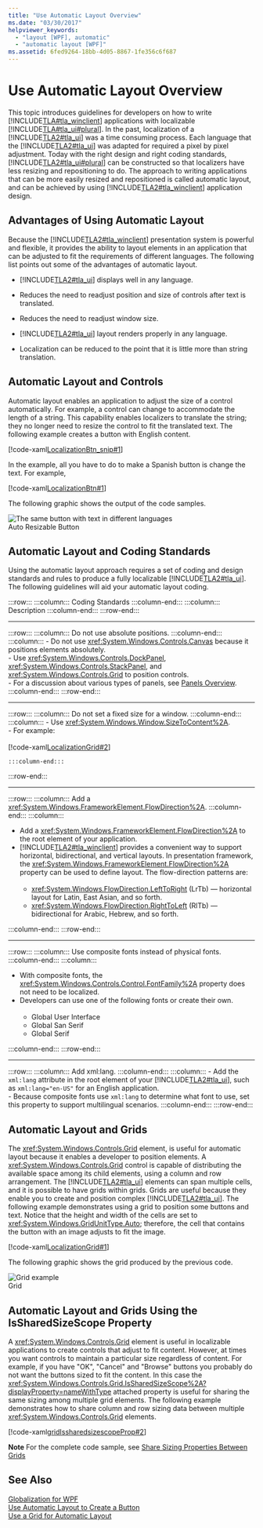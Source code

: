 ```yaml
---
title: "Use Automatic Layout Overview"
ms.date: "03/30/2017"
helpviewer_keywords: 
  - "layout [WPF], automatic"
  - "automatic layout [WPF]"
ms.assetid: 6fed9264-18bb-4d05-8867-1fe356c6f687
---
```

# Use Automatic Layout Overview
This topic introduces guidelines for developers on how to write [!INCLUDE[TLA#tla_winclient](../../../../includes/tlasharptla-winclient-md.md)] applications with localizable [!INCLUDE[TLA#tla_ui#plural](../../../../includes/tlasharptla-uisharpplural-md.md)]. In the past, localization of a [!INCLUDE[TLA2#tla_ui](../../../../includes/tla2sharptla-ui-md.md)] was a time consuming process. Each language that the [!INCLUDE[TLA2#tla_ui](../../../../includes/tla2sharptla-ui-md.md)] was adapted for required a pixel by pixel adjustment. Today with the right design and right coding standards, [!INCLUDE[TLA2#tla_ui#plural](../../../../includes/tla2sharptla-uisharpplural-md.md)] can be constructed so that localizers have less resizing and repositioning to do. The approach to writing applications that can be more easily resized and repositioned is called automatic layout, and can be achieved by using [!INCLUDE[TLA2#tla_winclient](../../../../includes/tla2sharptla-winclient-md.md)] application design.  

<a name="advantages_of_autolayout"></a>   
## Advantages of Using Automatic Layout  
 Because the [!INCLUDE[TLA2#tla_winclient](../../../../includes/tla2sharptla-winclient-md.md)] presentation system is powerful and flexible, it provides the ability to layout elements in an application that can be adjusted to fit the requirements of different languages. The following list points out some of the advantages of automatic layout.  

- [!INCLUDE[TLA2#tla_ui](../../../../includes/tla2sharptla-ui-md.md)] displays well  in any language.  

- Reduces the need to readjust position and size of controls after text is translated.  

- Reduces the need to readjust window size.  

- [!INCLUDE[TLA2#tla_ui](../../../../includes/tla2sharptla-ui-md.md)] layout renders properly in any language.  

- Localization can be reduced to the point that it is little more than string translation.  

<a name="autolayout_controls"></a>   
## Automatic Layout and Controls  
 Automatic layout enables an application to adjust the size of a control automatically. For example, a control can change to accommodate the length of a string. This capability enables  localizers to translate the string; they no longer need to resize the control to fit the translated text. The following example creates a button with English content.  

 [!code-xaml[LocalizationBtn_snip#1](../../../../samples/snippets/csharp/VS_Snippets_Wpf/LocalizationBtn_snip/CS/Pane1.xaml#1)]  

 In the example, all you have to do to make a Spanish button is change the text. For example,  

 [!code-xaml[LocalizationBtn#1](../../../../samples/snippets/csharp/VS_Snippets_Wpf/LocalizationBtn/CS/Pane1.xaml#1)]  

 The following graphic shows the output of the code samples.  

 ![The same button with text in different languages](../../../../docs/framework/wpf/advanced/media/globalizationbutton.png "GlobalizationButton")  
Auto Resizable Button  

<a name="autolayout_coding"></a>   
## Automatic Layout and Coding Standards  
 Using the automatic layout approach requires a set of coding and design standards and rules to produce a fully localizable  [!INCLUDE[TLA2#tla_ui](../../../../includes/tla2sharptla-ui-md.md)]. The following guidelines will aid your automatic layout coding.  

:::row:::
    :::column:::
        Coding Standards
    :::column-end:::
    :::column:::
        Description
    :::column-end:::
:::row-end:::
* * *
:::row:::
    :::column:::
        Do not use absolute positions.
    :::column-end:::
    :::column:::
        -   Do not use <xref:System.Windows.Controls.Canvas> because it positions elements absolutely.<br />-   Use <xref:System.Windows.Controls.DockPanel>, <xref:System.Windows.Controls.StackPanel>, and <xref:System.Windows.Controls.Grid> to position controls.<br />-   For a discussion about various types of panels, see [Panels Overview](../../../../docs/framework/wpf/controls/panels-overview.md).
    :::column-end:::
:::row-end:::
* * *
:::row:::
    :::column:::
        Do not set a fixed size for a window.
    :::column-end:::
    :::column:::
        -   Use <xref:System.Windows.Window.SizeToContent%2A>.<br />-   For example:<br /><br />
         [!code-xaml[LocalizationGrid#2](../../../../samples/snippets/csharp/VS_Snippets_Wpf/LocalizationGrid/CS/Pane1.xaml#2)]
        
    :::column-end:::
:::row-end:::
* * *
:::row:::
    :::column:::
        Add a <xref:System.Windows.FrameworkElement.FlowDirection%2A>.
    :::column-end:::
    :::column:::
        <ul><li>Add a <xref:System.Windows.FrameworkElement.FlowDirection%2A> to the root element of your application.</li><li>[!INCLUDE[TLA2#tla_winclient](../../../../includes/tla2sharptla-winclient-md.md)] provides a convenient way to support horizontal, bidirectional, and vertical layouts. In presentation framework,   the <xref:System.Windows.FrameworkElement.FlowDirection%2A> property can be used to define layout. The flow-direction patterns are:<br /><br /> <ul><li><xref:System.Windows.FlowDirection.LeftToRight> (LrTb) — horizontal layout for Latin, East Asian, and so forth.</li><li><xref:System.Windows.FlowDirection.RightToLeft> (RlTb) — bidirectional for Arabic, Hebrew, and so forth.</li></ul></li></ul>
    :::column-end:::
:::row-end:::
* * *
:::row:::
    :::column:::
        Use composite fonts instead of physical fonts.
    :::column-end:::
    :::column:::
        <ul><li>With composite fonts, the <xref:System.Windows.Controls.Control.FontFamily%2A> property does not need to be localized.</li><li>Developers can use one of the following fonts or create their own.<br /><br /> <ul><li>Global User Interface</li><li>Global San Serif</li><li>Global Serif</li></ul></li></ul>
    :::column-end:::
:::row-end:::
* * *
:::row:::
    :::column:::
        Add xml:lang.
    :::column-end:::
    :::column:::
        -   Add the `xml:lang` attribute in the root element of your [!INCLUDE[TLA2#tla_ui](../../../../includes/tla2sharptla-ui-md.md)], such as `xml:lang="en-US"` for an English application.<br />-   Because composite fonts use `xml:lang` to determine what font to use, set this property to support multilingual scenarios.
    :::column-end:::
:::row-end:::

<a name="autolay_grids"></a>   
## Automatic Layout and Grids  
 The <xref:System.Windows.Controls.Grid> element, is useful for automatic layout because it enables a developer to position elements. A <xref:System.Windows.Controls.Grid> control is capable of distributing the available space among its child elements, using a column and row arrangement. The [!INCLUDE[TLA2#tla_ui](../../../../includes/tla2sharptla-ui-md.md)] elements can span multiple cells, and it is possible to have grids within grids. Grids are useful because they enable you to create and position complex [!INCLUDE[TLA2#tla_ui](../../../../includes/tla2sharptla-ui-md.md)]. The following example demonstrates using a grid to position some buttons and text. Notice that the height and width of the cells are set to <xref:System.Windows.GridUnitType.Auto>; therefore, the cell that contains the button with an image adjusts to fit the image.  

 [!code-xaml[LocalizationGrid#1](../../../../samples/snippets/csharp/VS_Snippets_Wpf/LocalizationGrid/CS/Pane1.xaml#1)]  

 The following graphic shows the grid produced by the previous code.  

 ![Grid example](../../../../docs/framework/wpf/advanced/media/glob-grid.png "glob_grid")  
Grid  

<a name="autolay_grids_issharedsizescope"></a>   
## Automatic Layout and Grids Using the IsSharedSizeScope Property  
 A <xref:System.Windows.Controls.Grid> element is useful in localizable applications to create controls that adjust to fit content. However, at times you want controls to maintain a particular size regardless of content. For example, if you have "OK", "Cancel" and "Browse" buttons you probably do not want the buttons sized to fit the content. In this case the <xref:System.Windows.Controls.Grid.IsSharedSizeScope%2A?displayProperty=nameWithType> attached property is useful for sharing the same sizing among multiple grid elements. The following example demonstrates how to share column and row sizing data between multiple <xref:System.Windows.Controls.Grid> elements.  

 [!code-xaml[gridIssharedsizescopeProp#2](../../../../samples/snippets/csharp/VS_Snippets_Wpf/gridIssharedsizescopeProp/CSharp/Window1.xaml#2)]  

 **Note** For the complete code sample, see [Share Sizing Properties Between Grids](../../../../docs/framework/wpf/controls/how-to-share-sizing-properties-between-grids.md)  

## See Also  
 [Globalization for WPF](../../../../docs/framework/wpf/advanced/globalization-for-wpf.md)  
 [Use Automatic Layout to Create a Button](../../../../docs/framework/wpf/advanced/how-to-use-automatic-layout-to-create-a-button.md)  
 [Use a Grid for Automatic Layout](../../../../docs/framework/wpf/advanced/how-to-use-a-grid-for-automatic-layout.md)
